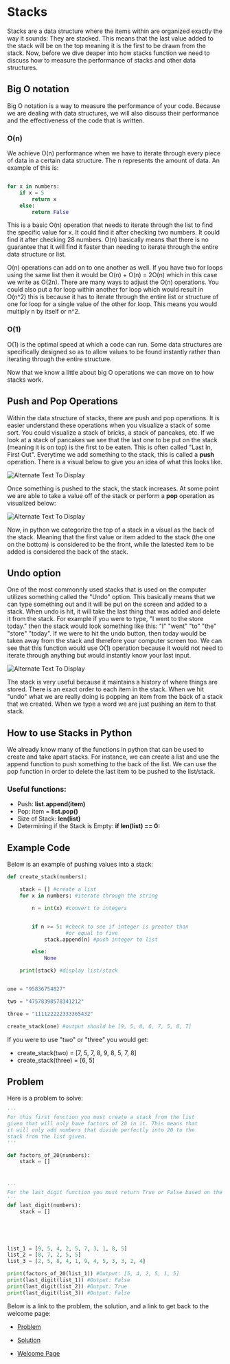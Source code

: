 # **Stacks**
Stacks are a data structure where the items within are organized exactly the way it sounds: They are stacked. This means that the last value added to the stack will be on the top meaning it is the first to be drawn from the stack. Now, before we dive deaper into how stacks function we need to discuss how to measure the performance of stacks and other data structures.

## Big O notation
Big O notation is a way to measure the performance of your code. Because we are dealing with data structures, we will also discuss their performance and the effectiveness of the code that is written.

### O(n) 
We achieve O(n) performance when we have to iterate through every piece of data in a certain data structure. The n represents the amount of data. An example of this is:

```Python

for x in numbers:
    if x = 5
        return x
    else:
        return False
```
This is a basic O(n) operation that  needs to iterate through the list to find the specific value for x. It could find it after checking two numbers. It could find it after checking 28 numbers. O(n) basically means that there is no guarantee that it will find it faster than needing to iterate through the entire data structure or list. 

O(n) operations can add on to one another as well. If you have two for loops using the same list then it would be O(n) + O(n) = 2O(n) which in this case we write as O(2n). There are many ways to adjust the O(n) operations. You could also put a for loop within another for loop which would result in O(n^2) this is because it has to iterate through the entire list or structure of one for loop for a single value of the other for loop. This means you would multiply n by itself or n^2.

### O(1)
O(1) is the optimal speed at which a code can run. Some data structures are specifically designed so as to allow values to be found instantly rather than iterating through the entire structure.

Now that we know a little about big O operations we can move on to how stacks work.


## Push and Pop Operations
Within the data structure of stacks, there are push and pop operations. It is easier understand these operations when you visualize a stack of some sort. You could visualize a stack of bricks, a stack of pancakes, etc. If we look at a stack of pancakes we see that the last one to be put on the stack (meaning it is on top) is the first to be eaten. This is often called "Last In, First Out". Everytime we add something to the stack, this is called a **push** operation. There is a visual below to give you an idea of what this looks like.

![Alternate Text To Display](pictures/push.png)

Once something is pushed to the stack, the stack increases. At some point we are able to take a value off of the stack or perform a **pop** operation as visualized below:

![Alternate Text To Display](pictures/pop.png)

Now, in python we categorize the top of a stack in a visual as the back of the stack. Meaning that the first value or item added to the stack (the one on the bottom) is considered to be the front, while the latested item to be added is considered the back of the stack.

## Undo option
One of the most commonnly used stacks that is used on the computer utilizes something called the "Undo" option. This basically means that we can type something out and it will be put on the screen and added to a stack. When undo is hit, it will take the last thing that was added and delete it from the stack. For example if you were to type, "I went to the store today." then the stack would look something like this: "I" "went" "to" "the" "store" "today". If we were to hit the undo button, then today would be taken away from the stack and therefore your computer screen too. We can see that this function would use O(1) operation because it would not need to iterate through anything but would instantly know your last input.

![Alternate Text To Display](pictures/undo.png)

The stack is very useful because it maintains a history of where things are stored. There is an exact order to each item in the stack. When we hit "undo" what we are really doing is popping an item from the back of a stack that we created. When we type a word we are just pushing an item to that stack.

## How to use Stacks in Python

We already know many of the functions in python that can be used to create and take apart stacks. For instance, we can create a list and use the append function to push something to the back of the list. We can use the pop function in order to delete the last item to be pushed to the list/stack.

### Useful functions:

* Push: **list.append(item)**
* Pop: item = **list.pop()**
* Size of Stack: **len(list)**
* Determining if the Stack is Empty: **if len(list) == 0:**

## Example Code

Below is an example of pushing values into a stack:

```Python
def create_stack(numbers):

    stack = [] #create a list
    for x in numbers: #iterate through the string

        n = int(x) #convert to integers


        if n >= 5: #check to see if integer is greater than 
                   #or equal to five
            stack.append(n) #push integer to list

        else:
            None

    print(stack) #display list/stack


one = "95836754827"

two = "47578398578341212"

three = "111122222333365432"

create_stack(one) #output should be [9, 5, 8, 6, 7, 5, 8, 7]

```
If you were to use "two" or "three" you would get:
* create_stack(two) = [7, 5, 7, 8, 9, 8, 5, 7, 8]
* create_stack(three) = [6, 5]

## Problem

Here is a problem to solve:

```Python
'''
For this first function you must create a stack from the list
given that will only have factors of 20 in it. This means that
it will only add numbers that divide perfectly into 20 to the
stack from the list given.
'''

def factors_of_20(numbers):
    stack = []



'''
For the last_digit function you must return True or False based on the back of the stack being equal to 8. If you pop a value from the back and it is equal to 8 then return True, if not return False.
'''
def last_digit(numbers):
    stack = []

    



list_1 = [9, 5, 4, 2, 5, 7, 3, 1, 8, 5] 
list_2 = [8, 7, 2, 5, 5]
list_3 = [2, 5, 8, 4, 1, 9, 4, 5, 3, 3, 2, 4]

print(factors_of_20(list_1)) #Output: [5, 4, 2, 5, 1, 5]
print(last_digit(list_1)) #Output: False
print(last_digit(list_2)) #Output: True
print(last_digit(list_3)) #Output: False

```
Below is a link to the problem, the solution, and a link to get back to the welcome page:

* [Problem](problems/stacks(1)problem.py)

* [Solution](solutions/stacks(1)_solution.py)

* [Welcome Page](welcome.md)
